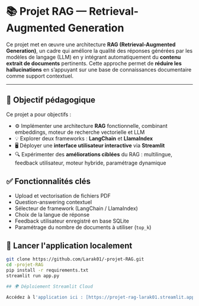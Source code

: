 # 📚 Projet RAG — Retrieval-Augmented Generation

Ce projet met en œuvre une architecture **RAG (Retrieval-Augmented Generation)**, un cadre qui améliore la qualité des réponses générées par les modèles de langage (LLM) en y intégrant automatiquement du **contenu extrait de documents** pertinents. Cette approche permet de **réduire les hallucinations** en s’appuyant sur une base de connaissances documentaire comme support contextuel.

---

## 🎯 Objectif pédagogique

Ce projet a pour objectifs :

- ⚙️ Implémenter une architecture **RAG** fonctionnelle, combinant embeddings, moteur de recherche vectorielle et LLM
- 💡 Explorer deux frameworks : **LangChain** et **LlamaIndex**
- 🖥️ Déployer une **interface utilisateur interactive** via **Streamlit**
- 🔍 Expérimenter des **améliorations ciblées** du RAG : multilingue, feedback utilisateur, moteur hybride, paramétrage dynamique


## ✅ Fonctionnalités clés

- Upload et vectorisation de fichiers PDF
- Question-answering contextuel
- Sélecteur de framework (LangChain / LlamaIndex)
- Choix de la langue de réponse
- Feedback utilisateur enregistré en base SQLite
- Paramétrage du nombre de documents à utiliser (`top_k`)

## 🚀 Lancer l'application localement

```bash
git clone https://github.com/Larak01/-projet-RAG.git
cd -projet-RAG
pip install -r requirements.txt
streamlit run app.py

## 🌍 Déploiement Streamlit Cloud

Accédez à l'application ici : [https://projet-rag-larak01.streamlit.app](https://projet-rag-larak01.streamlit.app) 

